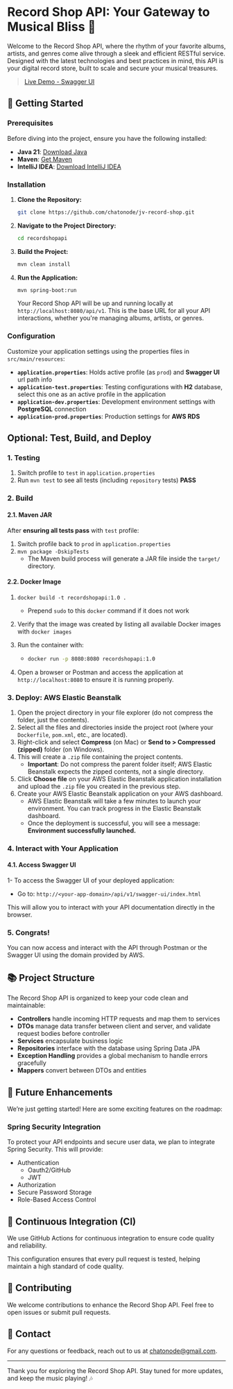 # Record Shop API: Your Gateway to Musical Bliss 🎵

Welcome to the Record Shop API, where the rhythm of your favorite albums, artists, and genres come alive through a sleek and efficient RESTful service. Designed with the latest technologies and best practices in mind, this API is your digital record store, built to scale and secure your musical treasures.

> [Live Demo - Swagger UI](http://record-shop-api-env.eba-nahrmp8h.eu-west-2.elasticbeanstalk.com/api/v1/swagger-ui/index.html)

## 🚀 Getting Started

### Prerequisites

Before diving into the project, ensure you have the following installed:

- **Java 21**: [Download Java](https://www.oracle.com/uk/java/technologies/downloads/#java21)
- **Maven**: [Get Maven](https://maven.apache.org/install.html)
- **IntelliJ IDEA**: [Download IntelliJ IDEA](https://www.jetbrains.com/idea/download/)

### Installation

1. **Clone the Repository:**

   ```bash
   git clone https://github.com/chatonode/jv-record-shop.git
   ```

2. **Navigate to the Project Directory:**

   ```bash
   cd recordshopapi
   ```

3. **Build the Project:**

   ```bash
   mvn clean install
   ```

4. **Run the Application:**

   ```bash
   mvn spring-boot:run
   ```

   Your Record Shop API will be up and running locally at `http://localhost:8080/api/v1`. This is the base URL for all your API interactions, whether you're managing albums, artists, or genres.

### Configuration

Customize your application settings using the properties files in `src/main/resources`:

- **`application.properties`**: Holds active profile (as `prod`) and **Swagger UI** url path info 
- **`application-test.properties`**: Testing configurations with **H2** database, select this one as an active profile in the application
- **`application-dev.properties`**: Development environment settings with **PostgreSQL** connection
- **`application-prod.properties`**: Production settings for **AWS RDS**

## Optional: Test, Build, and Deploy
### 1. Testing

1. Switch profile to `test` in `application.properties`
2. Run `mvn test` to see all tests (including `repository` tests) **PASS**

### 2. Build
#### 2.1. Maven JAR

After **ensuring all tests pass** with `test` profile:

1. Switch profile back to `prod` in `application.properties`
2. `mvn package -DskipTests`
   - The Maven build process will generate a JAR file inside the `target/` directory.

#### 2.2. Docker Image

1. `docker build -t recordshopapi:1.0 .`
   - Prepend `sudo` to this `docker` command if it does not work
2. Verify that the image was created by listing all available Docker images with `docker images`
3. Run the container with:
   - ```bash
     docker run -p 8080:8080 recordshopapi:1.0
     ```

4. Open a browser or Postman and access the application at `http://localhost:8080` to ensure it is running properly.

### 3. Deploy: AWS Elastic Beanstalk

1. Open the project directory in your file explorer (do not compress the folder, just the contents).
2. Select all the files and directories inside the project root (where your `Dockerfile`, `pom.xml`, etc., are located).
3. Right-click and select **Compress** (on Mac) or **Send to > Compressed (zipped)** folder (on Windows).
4. This will create a `.zip` file containing the project contents.
   - **Important**: Do not compress the parent folder itself; AWS Elastic Beanstalk expects the zipped contents, not a single directory.
5. Click **Choose file** on your AWS Elastic Beanstalk application installation and upload the `.zip` file you created in the previous step.
6. Create your AWS Elastic Beanstalk application on your AWS dashboard.
   - AWS Elastic Beanstalk will take a few minutes to launch your environment. You can track progress in the Elastic Beanstalk dashboard.
   - Once the deployment is successful, you will see a message: **Environment successfully launched.**

### 4. Interact with Your Application
#### 4.1. Access Swagger UI

1- To access the Swagger UI of your deployed application:
   - Go to: `http://<your-app-domain>/api/v1/swagger-ui/index.html`

This will allow you to interact with your API documentation directly in the browser.

### 5. Congrats!

You can now access and interact with the API through Postman or the Swagger UI using the domain provided by AWS.

## 📚 Project Structure

The Record Shop API is organized to keep your code clean and maintainable:

- **Controllers** handle incoming HTTP requests and map them to services
- **DTOs** manage data transfer between client and server, and validate request bodies before controller
- **Services** encapsulate business logic
- **Repositories** interface with the database using Spring Data JPA
- **Exception Handling** provides a global mechanism to handle errors gracefully
- **Mappers** convert between DTOs and entities

## 🌟 Future Enhancements

We’re just getting started! Here are some exciting features on the roadmap:

### Spring Security Integration

To protect your API endpoints and secure user data, we plan to integrate Spring Security. This will provide:

- Authentication
  - Oauth2/GitHub
  - JWT
- Authorization
- Secure Password Storage
- Role-Based Access Control

## 🔄 Continuous Integration (CI)

We use GitHub Actions for continuous integration to ensure code quality and reliability.

This configuration ensures that every pull request is tested, helping maintain a high standard of code quality.

## 📜 Contributing

We welcome contributions to enhance the Record Shop API. Feel free to open issues or submit pull requests.

## 📧 Contact

For any questions or feedback, reach out to us at [chatonode@gmail.com](mailto:chatonode@gmail.com).

---

Thank you for exploring the Record Shop API. Stay tuned for more updates, and keep the music playing! 🎶